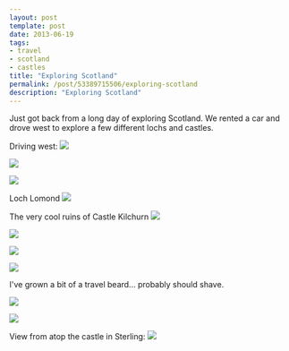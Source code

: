 ```yaml
---
layout: post
template: post
date: 2013-06-19
tags:
- travel
- scotland
- castles
title: "Exploring Scotland"
permalink: /post/53389715506/exploring-scotland
description: "Exploring Scotland"
---
```

Just got back from a long day of exploring Scotland. We rented a car and drove west to explore a few different lochs and castles.

Driving west:
![](/images/61297b2ea1481276a344fb89b592317f2d4fa41eea8398cd580f9d4541da424b.jpg)

![](/images/30fe9aefd35528a7aed693ff8c886d5a13b1e94afe986033d5060fbc88dd879a.jpg)

![](/images/0f83538061fa0d8af190c1334e59d34863067ac05b1dd6a24a2c9095070dffa9.jpg)

Loch Lomond
![](/images/7243ee2a000c4b66b3077472958bedb498e7b55e95689a883a02a6aaebb7b1f0.jpg)

The very cool ruins of Castle Kilchurn
![](/images/1f346d3377fce34fe1b19e3bc9327b4898994b349888b614dd392259572b9e58.jpg)

![](/images/6ffb9df80d7f37b79f91f059ba6ad239a5105102e7789fd4b540f3f1c9fdf445.jpg)

![](/images/f8936bba45faaf043565df24814d33283408ece71cb23db6d05f80ba2a534255.jpg)

![](/images/4c34701e7f896f0f9004ab2c5ec658781ae55f7966b1edf6bb45a1455ba75881.jpg)

I've grown a bit of a travel beard... probably should shave.

![](/images/47e00fe74436556610b8af3ee62a1c7d1364f6ecc129542e9292a18e0c4a6ef1.jpg)

![](/images/a9c1f4d77502b62b99f64e3696a7bab2017327f78d4ff5578848d75c199b0ccf.jpg)

View from atop the castle in Sterling:
![](/images/99ca206e1c3beabbde59a2f90a3b886a708842c3496ebe49a454cfa396d089c5.jpg)
